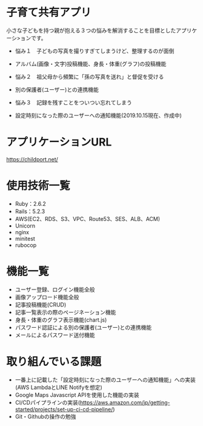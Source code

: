 # 子育て共有アプリ
小さな子どもを持つ親が抱える３つの悩みを解消することを目標としたアプリケーシ>ョンです。

* 悩み１　子どもの写真を撮りすぎてしまうけど、整理するのが面倒
 * アルバム(画像・文字)投稿機能、身長・体重(グラフ)の投稿機能

* 悩み２　祖父母から頻繁に「孫の写真を送れ」と督促を受ける
 * 別の保護者(ユーザー)との連携機能

* 悩み３　記録を残すことをついつい忘れてしまう
 * 設定時刻になった際のユーザーへの通知機能(2019.10.15現在、作成中)

# アプリケーションURL
https://childport.net/

# 使用技術一覧
* Ruby：2.6.2
* Rails：5.2.3
* AWS(EC2、RDS、S3、VPC、Route53、SES、ALB、ACM)
* Unicorn
* nginx
* minitest
* rubocop

# 機能一覧
* ユーザー登録、ログイン機能全般
* 画像アップロード機能全般
* 記事投稿機能(CRUD)
* 記事一覧表示の際のページネーション機能
* 身長・体重のグラフ表示機能(chart.js)
* パスワード認証による別の保護者(ユーザー)との連携機能
* メールによるパスワード送付機能

# 取り組んでいる課題
* 一番上に記載した「設定時刻になった際のユーザーへの通知機能」への実装(AWS LambdaとLINE Notifyを想定)
* Google Maps Javascript APIを使用した機能の実装
* CI/CDパイプラインの実装(https://aws.amazon.com/jp/getting-started/projects/set-up-ci-cd-pipeline/)
* Git・Githubの操作の勉強

